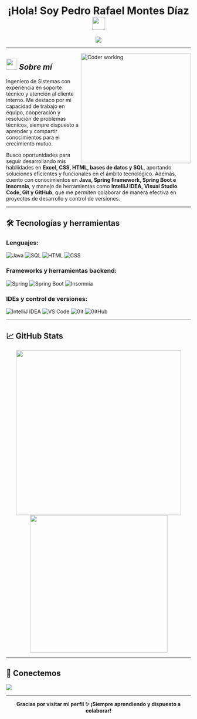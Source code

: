 <h1 align="center"><b>¡Hola! Soy Pedro Rafael Montes Díaz</b> <img src="https://media.giphy.com/media/hvRJCLFzcasrR4ia7z/giphy.gif" width="35"></h1>

<p align="center">
  <a href="https://github.com/DenverCoder1/readme-typing-svg">
    <img src="https://readme-typing-svg.herokuapp.com?font=Fira+Code&size=25&pause=1000&color=00F7FF&center=true&vCenter=true&width=700&lines=Ingeniero+de+Sistemas;Desarrollador+Backend+Java+Spring;Apasionado+por+las+Bases+de+Datos;Aprendiz+constante+y+colaborador;Bienvenido+a+mi+GitHub!">
  </a>
</p>

---

<img align="right" width=300px alt="Coder working" src="https://c.tenor.com/GN73MKBawZYAAAAi/busy-cute.gif" />

## <img src="https://media.giphy.com/media/ObNTw8Uzwy6KQ/giphy.gif" width="30px">&nbsp;***Sobre mí***

Ingeniero de Sistemas con experiencia en soporte técnico y atención al cliente interno. Me destaco por mi capacidad de trabajo en equipo, cooperación y resolución de problemas técnicos, siempre dispuesto a aprender y compartir conocimientos para el crecimiento mutuo.

Busco oportunidades para seguir desarrollando mis habilidades en **Excel, CSS, HTML, bases de datos y SQL**, aportando soluciones eficientes y funcionales en el ámbito tecnológico. Además, cuento con conocimientos en **Java, Spring Framework, Spring Boot e Insomnia**, y manejo de herramientas como **IntelliJ IDEA, Visual Studio Code, Git y GitHub**, que me permiten colaborar de manera efectiva en proyectos de desarrollo y control de versiones.

---

## 🛠️ Tecnologías y herramientas

### Lenguajes:
![Java](https://img.shields.io/badge/Java-%23ED8B00.svg?style=for-the-badge&logo=java&logoColor=white)
![SQL](https://img.shields.io/badge/SQL-%2300f.svg?style=for-the-badge&logo=mysql&logoColor=white)
![HTML](https://img.shields.io/badge/HTML5-%23E34F26.svg?style=for-the-badge&logo=html5&logoColor=white)
![CSS](https://img.shields.io/badge/CSS3-%231572B6.svg?style=for-the-badge&logo=css3&logoColor=white)

### Frameworks y herramientas backend:
![Spring](https://img.shields.io/badge/Spring-6DB33F?style=for-the-badge&logo=spring&logoColor=white)
![Spring Boot](https://img.shields.io/badge/Spring_Boot-6DB33F?style=for-the-badge&logo=spring-boot&logoColor=white)
![Insomnia](https://img.shields.io/badge/Insomnia-4000BF?style=for-the-badge&logo=insomnia&logoColor=white)

### IDEs y control de versiones:
![IntelliJ IDEA](https://img.shields.io/badge/IntelliJIDEA-%23000000.svg?style=for-the-badge&logo=intellij-idea&logoColor=white)
![VS Code](https://img.shields.io/badge/Visual%20Studio%20Code-%23007ACC.svg?style=for-the-badge&logo=visual-studio-code&logoColor=white)
![Git](https://img.shields.io/badge/Git-%23F05032.svg?style=for-the-badge&logo=git&logoColor=white)
![GitHub](https://img.shields.io/badge/GitHub-%23121011.svg?style=for-the-badge&logo=github&logoColor=white)

---

## 📈 GitHub Stats

<div align="center">
  <img src="https://github-readme-stats.vercel.app/api?username=pedro8734&show_icons=true&theme=radical" width="450">
  <img src="https://github-readme-stats.vercel.app/api/top-langs/?username=pedro8734&layout=compact&theme=radical" width="375">
</div>

---

## 🤝 Conectemos

<div align="left">
  <a href="https://www.linkedin.com/in/pedro-rafael-montes-diaz-188a5a32a/" target="_blank">
    <img src="https://img.shields.io/badge/LinkedIn-pedro--rafael--montes--díaz-0077B5?style=for-the-badge&logo=linkedin&logoColor=white">
  </a>
</div>

---

<p align="center"><b>Gracias por visitar mi perfil ✨ ¡Siempre aprendiendo y dispuesto a colaborar!</b></p>




